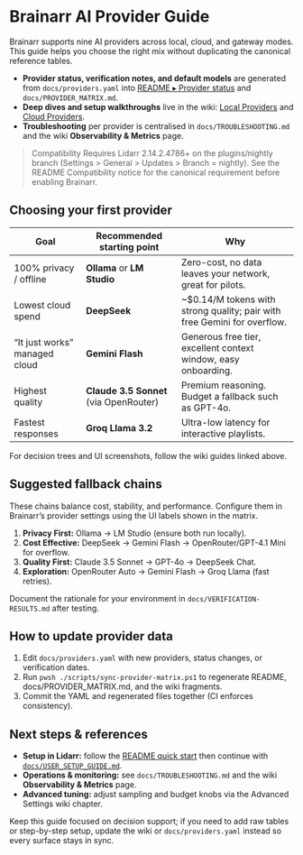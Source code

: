 # Brainarr AI Provider Guide

Brainarr supports nine AI providers across local, cloud, and gateway modes. This guide helps you choose the right mix without duplicating the canonical reference tables.

- **Provider status, verification notes, and default models** are generated from `docs/providers.yaml` into [README ▸ Provider status](../README.md#provider-status) and `docs/PROVIDER_MATRIX.md`.
- **Deep dives and setup walkthroughs** live in the wiki: [Local Providers](https://github.com/RicherTunes/Brainarr/wiki/Local-Providers) and [Cloud Providers](https://github.com/RicherTunes/Brainarr/wiki/Cloud-Providers).
- **Troubleshooting** per provider is centralised in `docs/TROUBLESHOOTING.md` and the wiki **Observability & Metrics** page.

> Compatibility
> Requires Lidarr 2.14.2.4786+ on the plugins/nightly branch (Settings > General > Updates > Branch = nightly). See the README Compatibility notice for the canonical requirement before enabling Brainarr.

## Choosing your first provider

| Goal | Recommended starting point | Why |
|------|---------------------------|-----|
| 100% privacy / offline | **Ollama** or **LM Studio** | Zero-cost, no data leaves your network, great for pilots.
| Lowest cloud spend | **DeepSeek** | ~$0.14/M tokens with strong quality; pair with free Gemini for overflow.
| “It just works” managed cloud | **Gemini Flash** | Generous free tier, excellent context window, easy onboarding.
| Highest quality | **Claude 3.5 Sonnet** (via OpenRouter) | Premium reasoning. Budget a fallback such as GPT-4o.
| Fastest responses | **Groq Llama 3.2** | Ultra-low latency for interactive playlists.

For decision trees and UI screenshots, follow the wiki guides linked above.

## Suggested fallback chains

These chains balance cost, stability, and performance. Configure them in Brainarr’s provider settings using the UI labels shown in the matrix.

1. **Privacy First:** Ollama → LM Studio (ensure both run locally).
2. **Cost Effective:** DeepSeek → Gemini Flash → OpenRouter/GPT-4.1 Mini for overflow.
3. **Quality First:** Claude 3.5 Sonnet → GPT-4o → DeepSeek Chat.
4. **Exploration:** OpenRouter Auto → Gemini Flash → Groq Llama (fast retries).

Document the rationale for your environment in `docs/VERIFICATION-RESULTS.md` after testing.

## How to update provider data

1. Edit `docs/providers.yaml` with new providers, status changes, or verification dates.
2. Run `pwsh ./scripts/sync-provider-matrix.ps1` to regenerate README, docs/PROVIDER_MATRIX.md, and the wiki fragments.
3. Commit the YAML and regenerated files together (CI enforces consistency).

## Next steps & references

- **Setup in Lidarr:** follow the [README quick start](../README.md#quick-start) then continue with [`docs/USER_SETUP_GUIDE.md`](USER_SETUP_GUIDE.md).
- **Operations & monitoring:** see `docs/TROUBLESHOOTING.md` and the wiki **Observability & Metrics** page.
- **Advanced tuning:** adjust sampling and budget knobs via the Advanced Settings wiki chapter.

Keep this guide focused on decision support; if you need to add raw tables or step-by-step setup, update the wiki or `docs/providers.yaml` instead so every surface stays in sync.
